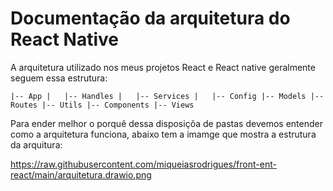 # Documentação da arquitetura do React Native 

A arquitetura utilizado nos meus projetos React e React native geralmente seguem essa estrutura:

`
|-- App
|   |-- Handles
|   |-- Services
|   |-- Config
|-- Models
|-- Routes
|-- Utils
|-- Components
|-- Views
`

Para ender melhor o porquê dessa disposiçõa de pastas devemos entender como a arquitetura funciona, abaixo tem a imamge que mostra a estrutura da arquitura:

https://raw.githubusercontent.com/miqueiasrodrigues/front-ent-react/main/arquitetura.drawio.png
